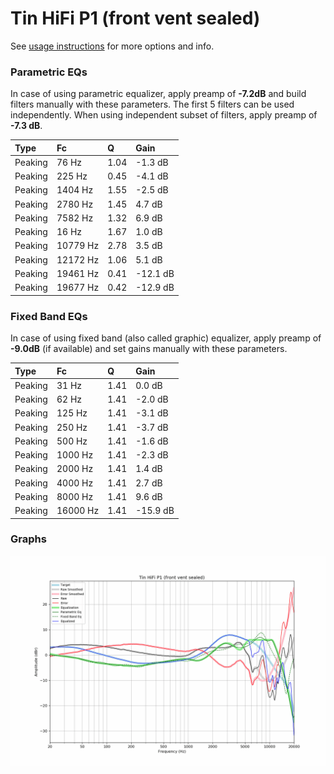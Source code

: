 # Tin HiFi P1 (front vent sealed)
See [usage instructions](https://github.com/jaakkopasanen/AutoEq#usage) for more options and info.

### Parametric EQs
In case of using parametric equalizer, apply preamp of **-7.2dB** and build filters manually
with these parameters. The first 5 filters can be used independently.
When using independent subset of filters, apply preamp of **-7.3 dB**.

| Type    | Fc       |    Q | Gain     |
|:--------|:---------|:-----|:---------|
| Peaking | 76 Hz    | 1.04 | -1.3 dB  |
| Peaking | 225 Hz   | 0.45 | -4.1 dB  |
| Peaking | 1404 Hz  | 1.55 | -2.5 dB  |
| Peaking | 2780 Hz  | 1.45 | 4.7 dB   |
| Peaking | 7582 Hz  | 1.32 | 6.9 dB   |
| Peaking | 16 Hz    | 1.67 | 1.0 dB   |
| Peaking | 10779 Hz | 2.78 | 3.5 dB   |
| Peaking | 12172 Hz | 1.06 | 5.1 dB   |
| Peaking | 19461 Hz | 0.41 | -12.1 dB |
| Peaking | 19677 Hz | 0.42 | -12.9 dB |

### Fixed Band EQs
In case of using fixed band (also called graphic) equalizer, apply preamp of **-9.0dB**
(if available) and set gains manually with these parameters.

| Type    | Fc       |    Q | Gain     |
|:--------|:---------|:-----|:---------|
| Peaking | 31 Hz    | 1.41 | 0.0 dB   |
| Peaking | 62 Hz    | 1.41 | -2.0 dB  |
| Peaking | 125 Hz   | 1.41 | -3.1 dB  |
| Peaking | 250 Hz   | 1.41 | -3.7 dB  |
| Peaking | 500 Hz   | 1.41 | -1.6 dB  |
| Peaking | 1000 Hz  | 1.41 | -2.3 dB  |
| Peaking | 2000 Hz  | 1.41 | 1.4 dB   |
| Peaking | 4000 Hz  | 1.41 | 2.7 dB   |
| Peaking | 8000 Hz  | 1.41 | 9.6 dB   |
| Peaking | 16000 Hz | 1.41 | -15.9 dB |

### Graphs
![](./Tin%20HiFi%20P1%20(front%20vent%20sealed).png)